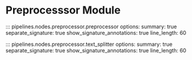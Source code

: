 # Preprocesssor Module

::: pipelines.nodes.preprocessor.preprocessor
    options:
        summary: true
        separate_signature: true
        show_signature_annotations: true
        line_length: 60

::: pipelines.nodes.preprocessor.text_splitter
    options:
        summary: true
        separate_signature: true
        show_signature_annotations: true
        line_length: 60
